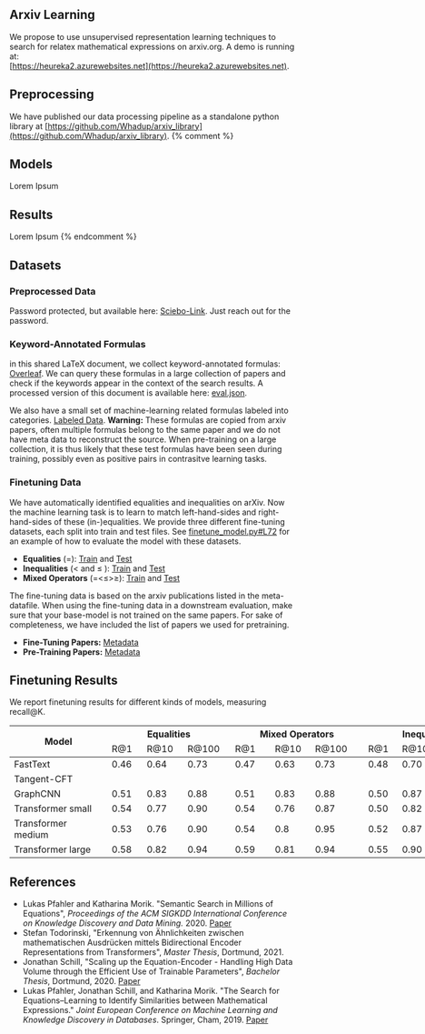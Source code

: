 ## Arxiv Learning
We propose to use unsupervised representation learning techniques to search for relatex mathematical expressions on arxiv.org. A demo is running at:  
[https://heureka2.azurewebsites.net](https://heureka2.azurewebsites.net).

## Preprocessing

We have published our data processing pipeline as a standalone python library at [https://github.com/Whadup/arxiv_library](https://github.com/Whadup/arxiv_library). 
{% comment %} 
## Models

Lorem Ipsum

## Results

Lorem Ipsum
{% endcomment %}

## Datasets

### Preprocessed Data

Password protected, but available here: [Sciebo-Link](https://tu-dortmund.sciebo.de/s/Ul9xSFnbeQFV9qC). 
Just reach out for the password.

### Keyword-Annotated Formulas

in this shared LaTeX document, we collect keyword-annotated formulas: [Overleaf](https://www.overleaf.com/8721648589nrjxgwmtzfvm). We can query these formulas in a large collection of papers and check if the keywords appear in the context of the search results. A processed version of this document is available here: [eval.json](https://github.com/Whadup/arxiv_learning/blob/master/eval.json).

We also have a small set of machine-learning related formulas labeled into categories. [Labeled Data](https://github.com/Whadup/arxiv_learning/blob/master/eval.json). __Warning:__ These formulas are copied from arxiv papers, often multiple formulas belong to the same paper and we do not have meta data to reconstruct the source. When pre-training on a large collection, it is thus likely that these test formulas have been seen during training, possibly even as positive pairs in contrasitve learning tasks.

### Finetuning Data
We have automatically identified equalities and inequalities on arXiv. Now the machine learning task is to learn to match left-hand-sides and right-hand-sides of these (in-)equalities. We provide three different fine-tuning datasets, each split into train and test files. See [finetune_model.py#L72](https://github.com/Whadup/arxiv_learning/blob/799cb2f861fef70fdd46acf23c3ed97064655ef4/arxiv_learning/jobs/finetune_model.py#L72) for an example of how to evaluate the model with these datasets.

- __Equalities__ (=):  [Train](https://github.com/Whadup/arxiv_learning/blob/master/data/finetune_equalities_train.jsonl.gz) and [Test](https://github.com/Whadup/arxiv_learning/blob/master/data/finetune_equalities_test.jsonl.gz)
- __Inequalities__ (< and ≤ ): [Train](https://github.com/Whadup/arxiv_learning/blob/master/data/finetune_inequalities_train.jsonl.gz) and [Test](https://github.com/Whadup/arxiv_learning/blob/master/data/finetune_inequalities_test.jsonl.gz)
- __Mixed Operators__ (=<≤>≥): [Train](https://github.com/Whadup/arxiv_learning/blob/master/data/finetune_relations_train.jsonl.gz) and [Test](https://github.com/Whadup/arxiv_learning/blob/master/data/finetune_relations_test.jsonl.gz)

The fine-tuning data is based on the arxiv publications listed in the meta-datafile. When using the fine-tuning data in a downstream evaluation, make sure that your base-model is not trained on the same papers.
For sake of completeness, we have included the list of papers we used for pretraining.

- __Fine-Tuning Papers:__ [Metadata](https://github.com/Whadup/arxiv_learning/blob/master/data/test_papers_meta.json.gz)
- __Pre-Training Papers:__ [Metadata](https://github.com/Whadup/arxiv_learning/blob/master/data/train_papers_meta.json.gz)

## Finetuning Results

We report finetuning results for different kinds of models, measuring recall@K.

<table style="undefined;table-layout: fixed; width: 851px">
<colgroup>
<col style="width: 174px">
<col style="width: 62px">
<col style="width: 72px">
<col style="width: 84px">
<col style="width: 71px">
<col style="width: 71px">
<col style="width: 94px">
<col style="width: 60px">
<col style="width: 57px">
<col style="width: 106px">
</colgroup>
<thead>
  <tr>
    <th rowspan="2">Model</th>
    <th colspan="3">Equalities</th>
    <th colspan="3">Mixed Operators</th>
    <th colspan="3">Inequalities</th>
  </tr>
  <tr>
    <td>R@1</td>
    <td>R@10</td>
    <td>R@100</td>
    <td>R@1</td>
    <td>R@10</td>
    <td>R@100</td>
    <td>R@1</td>
    <td>R@10</td>
    <td>R@100</td>
  </tr>
</thead>
<tbody>
  <tr>
    <td>FastText</td>
    <td>0.46</td>
    <td>0.64</td>
    <td>0.73</td>
    <td>0.47</td>
    <td>0.63</td>
    <td>0.73</td>
    <td>0.48</td>
    <td>0.70</td>
    <td>0.80</td>
  </tr>
  <tr>
    <td>Tangent-CFT</td>
    <td></td>
    <td></td>
    <td></td>
    <td></td>
    <td></td>
    <td></td>
    <td></td>
    <td></td>
    <td></td>
  </tr>
  <tr>
    <td>GraphCNN</td>
    <td>0.51</td>
    <td>0.83</td>
    <td>0.88</td>
    <td>0.51</td>
    <td>0.83</td>
    <td>0.88</td>
    <td>0.50</td>
    <td>0.87</td>
    <td>0.92</td>
  </tr>
  <tr>
    <td>Transformer small</td>
    <td>0.54</td>
    <td>0.77</td>
    <td>0.90</td>
    <td>0.54</td>
    <td>0.76</td>
    <td>0.87</td>
    <td>0.50</td>
    <td>0.82</td>
    <td>0.96</td>
  </tr>
  <tr>
    <td>Transformer medium</td>
    <td>0.53<br></td>
    <td>0.76</td>
    <td>0.90</td>
    <td>0.54</td>
    <td>0.8</td>
    <td>0.95</td>
    <td>0.52</td>
    <td>0.87</td>
    <td>0.98</td>
  </tr>
  <tr>
    <td>Transformer large</td>
    <td>0.58<br></td>
    <td>0.82</td>
    <td>0.94</td>
    <td>0.59</td>
    <td>0.81</td>
    <td>0.94</td>
    <td>0.55</td>
    <td>0.90</td>
    <td>0.99</td>
  </tr>
</tbody>
</table>

## References

- Lukas Pfahler and Katharina Morik. "Semantic Search in Millions of Equations", *Proceedings of the ACM SIGKDD International Conference on Knowledge Discovery and Data Mining.* 2020. [Paper](https://dl.acm.org/doi/pdf/10.1145/3394486.3403056)
- Stefan Todorinski, "Erkennung von Ähnlichkeiten zwischen mathematischen Ausdrücken mittels Bidirectional Encoder Representations from Transformers", *Master Thesis*, Dortmund, 2021.
- Jonathan Schill, "Scaling up the Equation-Encoder - Handling High Data Volume through the Efficient Use of Trainable Parameters", *Bachelor Thesis*, Dortmund, 2020. [Paper](https://www-ai.cs.tu-dortmund.de/auto?self=%24g2mkm58yyo)
- Lukas Pfahler, Jonathan Schill, and Katharina Morik. "The Search for Equations–Learning to Identify Similarities between Mathematical Expressions." *Joint European Conference on Machine Learning and Knowledge Discovery in Databases*. Springer, Cham, 2019. [Paper](https://link.springer.com/chapter/10.1007/978-3-030-46133-1_42)

